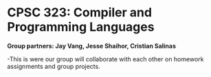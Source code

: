 # CPSC 323: Compiler and Programming Languages

**Group partners: Jay Vang, Jesse Shaihor, Cristian Salinas**

-This is were our group will collaborate with each other on homework assignments and group projects.

